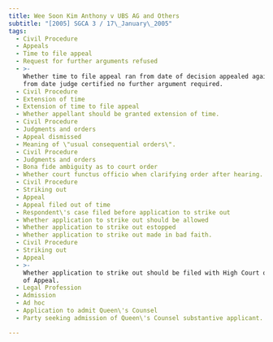 ```yaml
---
title: Wee Soon Kim Anthony v UBS AG and Others
subtitle: "[2005] SGCA 3 / 17\_January\_2005"
tags:
  - Civil Procedure
  - Appeals
  - Time to file appeal
  - Request for further arguments refused
  - >-
    Whether time to file appeal ran from date of decision appealed against or
    from date judge certified no further argument required.
  - Civil Procedure
  - Extension of time
  - Extension of time to file appeal
  - Whether appellant should be granted extension of time.
  - Civil Procedure
  - Judgments and orders
  - Appeal dismissed
  - Meaning of \"usual consequential orders\".
  - Civil Procedure
  - Judgments and orders
  - Bona fide ambiguity as to court order
  - Whether court functus officio when clarifying order after hearing.
  - Civil Procedure
  - Striking out
  - Appeal
  - Appeal filed out of time
  - Respondent\'s case filed before application to strike out
  - Whether application to strike out should be allowed
  - Whether application to strike out estopped
  - Whether application to strike out made in bad faith.
  - Civil Procedure
  - Striking out
  - Appeal
  - >-
    Whether application to strike out should be filed with High Court or Court
    of Appeal.
  - Legal Profession
  - Admission
  - Ad hoc
  - Application to admit Queen\'s Counsel
  - Party seeking admission of Queen\'s Counsel substantive applicant.

---
```


